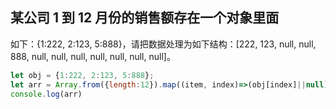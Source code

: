## 某公司 1 到 12 月份的销售额存在一个对象里面 
如下：{1:222, 2:123, 5:888}，请把数据处理为如下结构：[222, 123, null, null, 888, null, null, null, null, null, null, null]。
```js
let obj = {1:222, 2:123, 5:888};
let arr = Array.from({length:12}).map((item, index)=>(obj[index]||null));
console.log(arr)
```